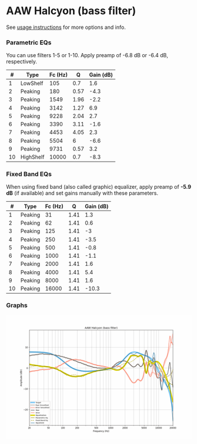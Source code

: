 # AAW Halcyon (bass filter)
See [usage instructions](https://github.com/jaakkopasanen/AutoEq#usage) for more options and info.

### Parametric EQs
You can use filters 1-5 or 1-10. Apply preamp of -6.8 dB or -6.4 dB, respectively.

|   # | Type      |   Fc (Hz) |    Q |   Gain (dB) |
|-----|-----------|-----------|------|-------------|
|   1 | LowShelf  |       105 | 0.7  |         1.6 |
|   2 | Peaking   |       180 | 0.57 |        -4.3 |
|   3 | Peaking   |      1549 | 1.96 |        -2.2 |
|   4 | Peaking   |      3142 | 1.27 |         6.9 |
|   5 | Peaking   |      9228 | 2.04 |         2.7 |
|   6 | Peaking   |      3390 | 3.11 |        -1.6 |
|   7 | Peaking   |      4453 | 4.05 |         2.3 |
|   8 | Peaking   |      5504 | 6    |        -6.6 |
|   9 | Peaking   |      9731 | 0.57 |         3.2 |
|  10 | HighShelf |     10000 | 0.7  |        -8.3 |

### Fixed Band EQs
When using fixed band (also called graphic) equalizer, apply preamp of **-5.9 dB** (if available) and set gains manually with these parameters.

|   # | Type    |   Fc (Hz) |    Q |   Gain (dB) |
|-----|---------|-----------|------|-------------|
|   1 | Peaking |        31 | 1.41 |         1.3 |
|   2 | Peaking |        62 | 1.41 |         0.6 |
|   3 | Peaking |       125 | 1.41 |        -3   |
|   4 | Peaking |       250 | 1.41 |        -3.5 |
|   5 | Peaking |       500 | 1.41 |        -0.8 |
|   6 | Peaking |      1000 | 1.41 |        -1.1 |
|   7 | Peaking |      2000 | 1.41 |         1.6 |
|   8 | Peaking |      4000 | 1.41 |         5.4 |
|   9 | Peaking |      8000 | 1.41 |         1.6 |
|  10 | Peaking |     16000 | 1.41 |       -10.3 |

### Graphs
![](./AAW%20Halcyon%20(bass%20filter).png)
